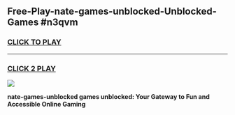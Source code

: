 
## Free-Play-nate-games-unblocked-Unblocked-Games #n3qvm
<h3>
<a href="https://news.freeplayer.one?title=nate-games-unblocked&ref=8M">CLICK TO PLAY</a></h3>
<hr>

<h3>
<a href="https://news.freeplayer.one?title=nate-games-unblocked&ref=8M">CLICK 2 PLAY</a>
  
</h3>

<a href="https://news.freeplayer.one?title=nate-games-unblocked&ref=8M"><img src="https://clearcache.store/games.png"></a>


**nate-games-unblocked games unblocked: Your Gateway to Fun and Accessible Online Gaming**
